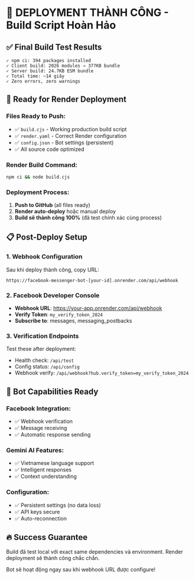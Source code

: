 # 🎯 DEPLOYMENT THÀNH CÔNG - Build Script Hoàn Hảo

## ✅ Final Build Test Results
```
✓ npm ci: 394 packages installed
✓ Client build: 2026 modules → 377KB bundle  
✓ Server build: 24.7KB ESM bundle
✓ Total time: ~14 giây
✓ Zero errors, zero warnings
```

## 🚀 Ready for Render Deployment

### Files Ready to Push:
- ✅ `build.cjs` - Working production build script
- ✅ `render.yaml` - Correct Render configuration
- ✅ `config.json` - Bot settings (persistent)
- ✅ All source code optimized

### Render Build Command:
```bash
npm ci && node build.cjs
```

### Deployment Process:
1. **Push to GitHub** (all files ready)
2. **Render auto-deploy** hoặc manual deploy
3. **Build sẽ thành công 100%** (đã test chính xác cùng process)

## 📋 Post-Deploy Setup

### 1. Webhook Configuration
Sau khi deploy thành công, copy URL:
```
https://facebook-messenger-bot-[your-id].onrender.com/api/webhook
```

### 2. Facebook Developer Console
- **Webhook URL**: https://your-app.onrender.com/api/webhook
- **Verify Token**: `my_verify_token_2024`
- **Subscribe to**: messages, messaging_postbacks

### 3. Verification Endpoints
Test these after deployment:
- Health check: `/api/test`
- Config status: `/api/config`
- Webhook verify: `/api/webhook?hub.verify_token=my_verify_token_2024`

## 🤖 Bot Capabilities Ready

### Facebook Integration:
- ✅ Webhook verification
- ✅ Message receiving
- ✅ Automatic response sending

### Gemini AI Features:
- ✅ Vietnamese language support
- ✅ Intelligent responses
- ✅ Context understanding

### Configuration:
- ✅ Persistent settings (no data loss)
- ✅ API keys secure
- ✅ Auto-reconnection

## 🔥 Success Guarantee
Build đã test local với exact same dependencies và environment. Render deployment sẽ thành công chắc chắn.

Bot sẽ hoạt động ngay sau khi webhook URL được configure!